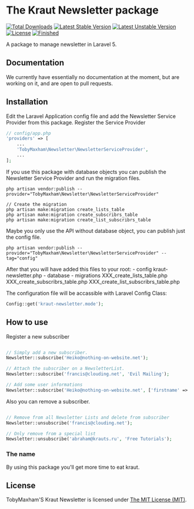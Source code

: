 # The Kraut Newsletter package

[![Total Downloads](https://poser.pugx.org/TobyMaxham/kraut-newsletter/downloads.svg)](https://packagist.org/packages/TobyMaxham/kraut-newsletter)
[![Latest Stable Version](https://poser.pugx.org/TobyMaxham/kraut-newsletter/v/stable.svg)](https://packagist.org/packages/TobyMaxham/kraut-newsletter)
[![Latest Unstable Version](https://poser.pugx.org/TobyMaxham/kraut-newsletter/v/unstable.svg)](https://packagist.org/packages/TobyMaxham/kraut-newsletter)
[![License](https://poser.pugx.org/TobyMaxham/kraut-newsletter/license.svg)](https://packagist.org/packages/TobyMaxham/kraut-newsletter)
[![Finished](https://img.shields.io/badge/finished-45%25-yellow.svg)](http://maxham.de)

A package to manage newsletter in Laravel 5.

## Documentation

We currently have essentially no documentation at the moment, but are working on it, and are open to pull requests.


## Installation

Edit the Laravel Application config file and add the Newsletter Service Provider from this package.
Register the Service Provider
```php
// config/app.php
'providers' => [
    ...
    'TobyMaxham\Newsletter\NewsletterServiceProvider',
    ...
];
```

If you use this package with database objects you can publish the Newsletter Service Provider and run the migration files.
```
php artisan vendor:publish --provider="TobyMaxham\Newsletter\NewsletterServiceProvider"

// Create the migration
php artisan make:migration create_lists_table
php artisan make:migration create_subscribrs_table
php artisan make:migration create_list_subscribrs_table
```

Maybe you only use the API without database object, you can publish just the config file.
```
php artisan vendor:publish --provider="TobyMaxham\Newsletter\NewsletterServiceProvider" --tag="config"
```

After that you will have added this files to your root:
    - config
       kraut-newsletter.php
    - database
        - migrations
            XXX_create_lists_table.php
            XXX_create_subscribrs_table.php
            XXX_create_list_subscribrs_table.php

The configuration file will be accassible with Laravel Config Class:
```php
Config::get('kraut-newsletter.mode');
```


## How to use

Register a new subscriber
```php

// Simply add a new subscriber.
Newsletter::subscribe('Heiko@nothing-on-website.net');

// Attach the subscriber on a NewsletterList.
Newsletter::subscribe('francis@clouding.net', 'Evil Mailing');

// Add some user informations
Newsletter::subscribe('Heiko@nothing-on-website.net', ['firstname' => 'Heiko'], 'The Simple List');
```

Also you can remove a subscriber.
```php

// Remove from all Newsletter Lists and delete from subscriber
Newsletter::unsubscribe('francis@clouding.net');

// Only remove from a special list
Newsletter::unsubscribe('abraham@krauts.ru', 'Free Tutorials');
```


### The name

By using this package you'll get more time to eat kraut.


## License

TobyMaxham'S Kraut Newsletter is licensed under [The MIT License (MIT)](LICENSE).
